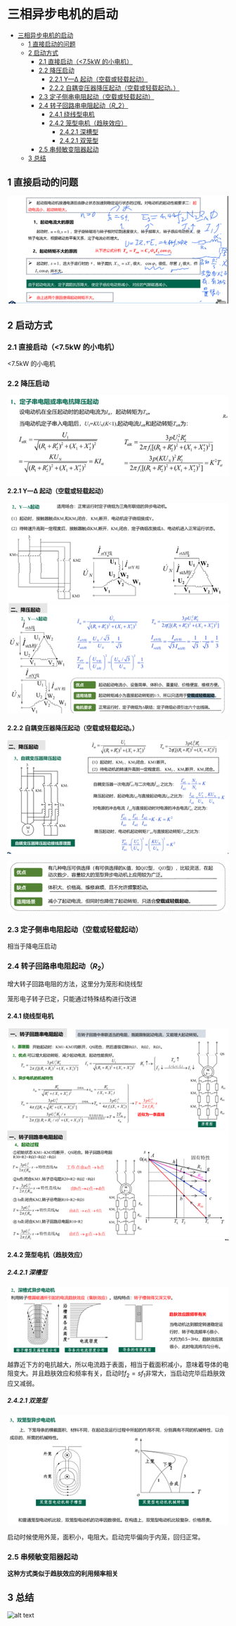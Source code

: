 # 三相异步电机的启动

- [三相异步电机的启动](#三相异步电机的启动)
  - [1 直接启动的问题](#1-直接启动的问题)
  - [2 启动方式](#2-启动方式)
    - [2.1 直接启动（\<7.5kW 的小电机）](#21-直接启动75kw-的小电机)
    - [2.2 降压启动](#22-降压启动)
      - [2.2.1 Y—Δ 起动（空载或轻载起动）](#221-yδ-起动空载或轻载起动)
      - [2.2.2 自耦变压器降压起动（空载或轻载起动。）](#222-自耦变压器降压起动空载或轻载起动)
    - [2.3 定子侧串电阻起动（空载或轻载起动）](#23-定子侧串电阻起动空载或轻载起动)
    - [2.4 转子回路串电阻起动（$R\_2$）](#24-转子回路串电阻起动r_2)
      - [2.4.1 绕线型电机](#241-绕线型电机)
      - [2.4.2 笼型电机（趋肤效应）](#242-笼型电机趋肤效应)
        - [2.4.2.1 深槽型](#2421-深槽型)
        - [2.4.2.1 双笼型](#2421-双笼型)
    - [2.5 串频敏变阻器起动](#25-串频敏变阻器起动)
  - [3 总结](#3-总结)

## 1 直接启动的问题

![alt text](image-10.png)

## 2 启动方式

### 2.1 直接启动（<7.5kW 的小电机）

<7.5kW 的小电机

### 2.2 降压启动

![alt text](image-11.png)

#### 2.2.1 Y—Δ 起动（空载或轻载起动）

![alt text](image-12.png)
![alt text](image-13.png)

#### 2.2.2 自耦变压器降压起动（空载或轻载起动。）

![alt text](image-14.png)

![alt text](image-15.png)

### 2.3 定子侧串电阻起动（空载或轻载起动）

相当于降电压启动

### 2.4 转子回路串电阻起动（$R_2$）

增大转子回路电阻的方法，这里分为笼形和绕线型

笼形电子转子已定，只能通过特殊结构进行改进

#### 2.4.1 绕线型电机

![alt text](image-18.png)
![alt text](image-19.png)

#### 2.4.2 笼型电机（趋肤效应）

##### 2.4.2.1 深槽型

![alt text](image-16.png)

越靠近下方的电抗越大，所以电流趋于表面，相当于截面积减小，意味着导体的电阻变大。并且趋肤效应和频率有关，启动时$f_2 = sf_1$非常大，当启动完毕后趋肤效应又减弱。

##### 2.4.2.1 双笼型

![alt text](image-17.png)

启动时候使用外笼，面积小，电阻大。启动完毕偏向于内笼，回归正常。


### 2.5 串频敏变阻器起动

**这种方式类似于趋肤效应的利用频率相关**

## 3 总结
![alt text](IMG_20240508_172731.jpg)